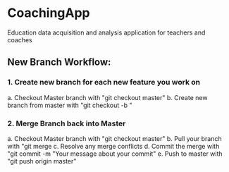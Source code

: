# CoachingApp
Education data acquisition and analysis application for teachers and coaches

## New Branch Workflow:
### 1. Create new branch for each new feature you work on
  a. Checkout Master branch with "git checkout master"
  b. Create new branch from master with "git checkout -b <new-branch>"
### 2. Merge Branch back into Master
  a. Checkout Master branch with "git checkout master"
  b. Pull your branch with "git merge <your-branch>
  c. Resolve any merge conflicts
  d. Commit the merge with "git commit -m "Your message about your commit"
  e. Push to master with "git push origin master"
